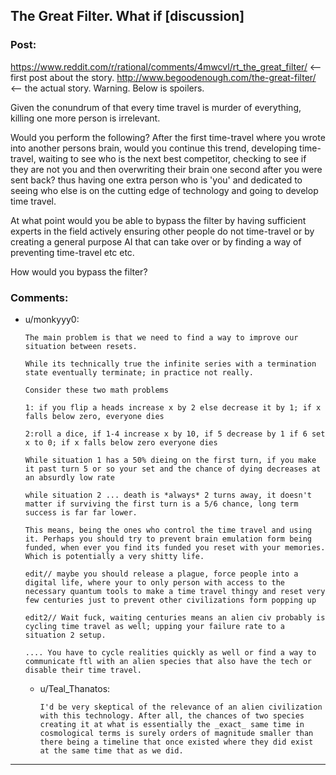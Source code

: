 ## The Great Filter. What if [discussion]

### Post:

https://www.reddit.com/r/rational/comments/4mwcvl/rt_the_great_filter/ <-- first post about the story.
http://www.begoodenough.com/the-great-filter/ <-- the actual story.
 Warning. Below is spoilers. 




Given the conundrum of that every time travel is murder of everything, killing one more person is irrelevant.

Would you perform the following?
After the first time-travel where you wrote into another persons brain, would you continue this trend, developing time-travel, waiting to see who is the next best competitor, checking to see if they are not you and then overwriting their brain one second after you were sent back? thus having one extra person who is 'you' and dedicated to seeing who else is on the cutting edge of technology and going to develop time travel.

At what point would you be able to bypass the filter by having sufficient experts in the field actively ensuring other people do not time-travel or by creating a general purpose AI that can take over or by finding a way of preventing time-travel etc etc.

How would you bypass the filter?

### Comments:

- u/monkyyy0:
  ```
  The main problem is that we need to find a way to improve our situation between resets.

  While its technically true the infinite series with a termination state eventually terminate; in practice not really.

  Consider these two math problems

  1: if you flip a heads increase x by 2 else decrease it by 1; if x falls below zero, everyone dies

  2:roll a dice, if 1-4 increase x by 10, if 5 decrease by 1 if 6 set x to 0; if x falls below zero everyone dies

  While situation 1 has a 50% dieing on the first turn, if you make it past turn 5 or so your set and the chance of dying decreases at an absurdly low rate

  while situation 2 ... death is *always* 2 turns away, it doesn't matter if surviving the first turn is a 5/6 chance, long term success is far far lower.

  This means, being the ones who control the time travel and using it. Perhaps you should try to prevent brain emulation form being funded, when ever you find its funded you reset with your memories. Which is potentially a very shitty life.

  edit// maybe you should release a plague, force people into a digital life, where your to only person with access to the necessary quantum tools to make a time travel thingy and reset very few centuries just to prevent other civilizations form popping up 

  edit2// Wait fuck, waiting centuries means an alien civ probably is cycling time travel as well; upping your failure rate to a situation 2 setup.

  .... You have to cycle realities quickly as well or find a way to communicate ftl with an alien species that also have the tech or disable their time travel.
  ```

  - u/Teal_Thanatos:
    ```
    I'd be very skeptical of the relevance of an alien civilization with this technology. After all, the chances of two species creating it at what is essentially the _exact_ same time in cosmological terms is surely orders of magnitude smaller than there being a timeline that once existed where they did exist at the same time that as we did.
    ```

---

